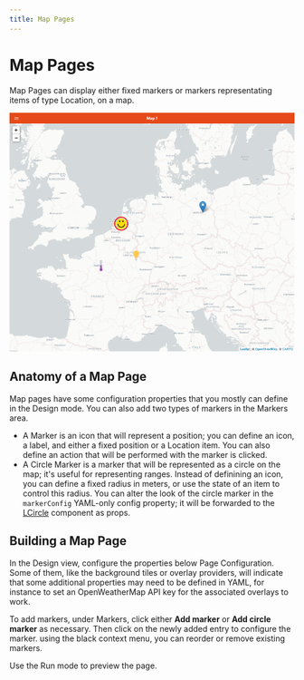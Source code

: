 ```yaml
---
title: Map Pages
---
```


# Map Pages

Map Pages can display either fixed markers or markers representating items of type Location, on a map.

![Map Example](./images/map_example.png)

## Anatomy of a Map Page

Map pages have some configuration properties that you mostly can define in the Design mode.
You can also add two types of markers in the Markers area.

- A Marker is an icon that will represent a position; you can define an icon, a label, and either a fixed position or a Location item. You can also define an action that will be performed with the marker is clicked.
- A Circle Marker is a marker that will be represented as a circle on the map; it's useful for representing ranges. Instead of definining an icon, you can define a fixed radius in meters, or use the state of an item to control this radius. You can alter the look of the circle marker in the `markerConfig` YAML-only config property; it will be forwarded to the [LCircle](https://vue2-leaflet.netlify.app/components/LCircle.html#demo) component as props.

## Building a Map Page

In the Design view, configure the properties below Page Configuration.
Some of them, like the background tiles or overlay providers, will indicate that some additional properties may need to be defined in YAML, for instance to set an OpenWeatherMap API key for the associated overlays to work.

To add markers, under Markers, click either **Add marker** or **Add circle marker** as necessary. Then click on the newly added entry to configure the marker. using the black context menu, you can reorder or remove existing markers.

Use the Run mode to preview the page.
